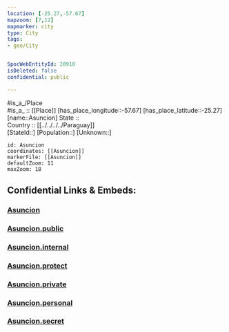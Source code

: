 ```yaml
---
location: [-25.27,-57.67] 
mapzoom: [7,12] 
mapmarker: city 
type: City
tags:
- geo/City


SpocWebEntityId: 28910
isDeleted: false
confidential: public

---
```

#is_a_/Place  
#is_a_ :: [[Place]] 
[has_place_longitude::-57.67] 
[has_place_latitude::-25.27] 
[name::Asuncion] 
State ::  
Country :: [[../../../../Paraguay]]  
[StateId::] 
[Population::] 
[Unknown::] 


```leaflet
id: Asuncion
coordinates: [[Asuncion]] 
markerFile: [[Asuncion]] 
defaultZoom: 11 
maxZoom: 18
```


## Confidential Links & Embeds: 

### [Asuncion](/_Standards/Earth/Continent/America~South/Paraguay/departments~Paraguay/Presidente_Hayes/City/Asuncion.md) 

### [Asuncion.public](/_public/Earth/Continent/America~South/Paraguay/departments~Paraguay/Presidente_Hayes/City/Asuncion.public.md) 

### [Asuncion.internal](/_internal/Earth/Continent/America~South/Paraguay/departments~Paraguay/Presidente_Hayes/City/Asuncion.internal.md) 

### [Asuncion.protect](/_protect/Earth/Continent/America~South/Paraguay/departments~Paraguay/Presidente_Hayes/City/Asuncion.protect.md) 

### [Asuncion.private](/_private/Earth/Continent/America~South/Paraguay/departments~Paraguay/Presidente_Hayes/City/Asuncion.private.md) 

### [Asuncion.personal](/_personal/Earth/Continent/America~South/Paraguay/departments~Paraguay/Presidente_Hayes/City/Asuncion.personal.md) 

### [Asuncion.secret](/_secret/Earth/Continent/America~South/Paraguay/departments~Paraguay/Presidente_Hayes/City/Asuncion.secret.md)

